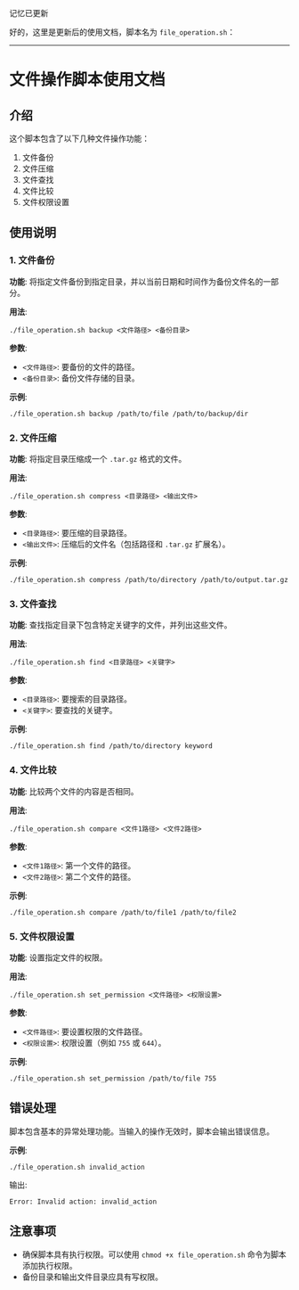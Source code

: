 记忆已更新

好的，这里是更新后的使用文档，脚本名为 `file_operation.sh`：

------

# 文件操作脚本使用文档

## 介绍

这个脚本包含了以下几种文件操作功能：

1. 文件备份
2. 文件压缩
3. 文件查找
4. 文件比较
5. 文件权限设置

## 使用说明

### 1. 文件备份

**功能**: 将指定文件备份到指定目录，并以当前日期和时间作为备份文件名的一部分。

**用法**:

```
./file_operation.sh backup <文件路径> <备份目录>
```

**参数**:

- `<文件路径>`: 要备份的文件的路径。
- `<备份目录>`: 备份文件存储的目录。

**示例**:

```
./file_operation.sh backup /path/to/file /path/to/backup/dir
```

### 2. 文件压缩

**功能**: 将指定目录压缩成一个 `.tar.gz` 格式的文件。

**用法**:

```
./file_operation.sh compress <目录路径> <输出文件>
```

**参数**:

- `<目录路径>`: 要压缩的目录路径。
- `<输出文件>`: 压缩后的文件名（包括路径和 `.tar.gz` 扩展名）。

**示例**:

```
./file_operation.sh compress /path/to/directory /path/to/output.tar.gz
```

### 3. 文件查找

**功能**: 查找指定目录下包含特定关键字的文件，并列出这些文件。

**用法**:

```
./file_operation.sh find <目录路径> <关键字>
```

**参数**:

- `<目录路径>`: 要搜索的目录路径。
- `<关键字>`: 要查找的关键字。

**示例**:

```
./file_operation.sh find /path/to/directory keyword
```

### 4. 文件比较

**功能**: 比较两个文件的内容是否相同。

**用法**:

```
./file_operation.sh compare <文件1路径> <文件2路径>
```

**参数**:

- `<文件1路径>`: 第一个文件的路径。
- `<文件2路径>`: 第二个文件的路径。

**示例**:

```
./file_operation.sh compare /path/to/file1 /path/to/file2
```

### 5. 文件权限设置

**功能**: 设置指定文件的权限。

**用法**:

```
./file_operation.sh set_permission <文件路径> <权限设置>
```

**参数**:

- `<文件路径>`: 要设置权限的文件路径。
- `<权限设置>`: 权限设置（例如 `755` 或 `644`）。

**示例**:

```
./file_operation.sh set_permission /path/to/file 755
```

## 错误处理

脚本包含基本的异常处理功能。当输入的操作无效时，脚本会输出错误信息。

**示例**:

```
./file_operation.sh invalid_action
```

输出:

```
Error: Invalid action: invalid_action
```

## 注意事项

- 确保脚本具有执行权限。可以使用 `chmod +x file_operation.sh` 命令为脚本添加执行权限。
- 备份目录和输出文件目录应具有写权限。